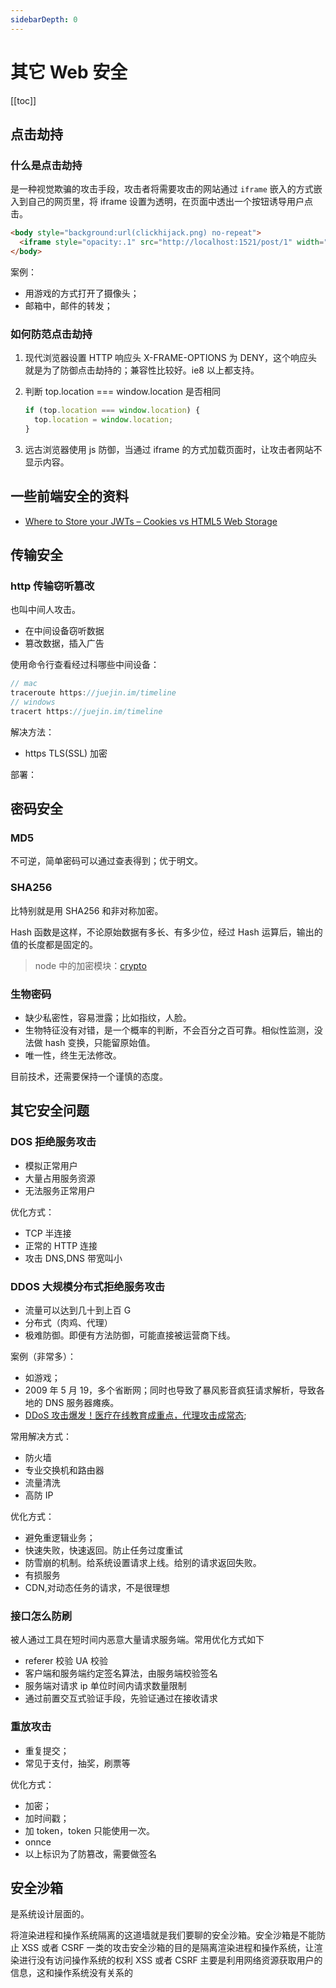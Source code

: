 ```yaml
---
sidebarDepth: 0
---
```


# 其它 Web 安全

[[toc]]

## 点击劫持

### 什么是点击劫持

是一种视觉欺骗的攻击手段，攻击者将需要攻击的网站通过 `iframe` 嵌入的方式嵌入到自己的网页里，将 iframe 设置为透明，在页面中透出一个按钮诱导用户点击。

```html
<body style="background:url(clickhijack.png) no-repeat">
  <iframe style="opacity:.1" src="http://localhost:1521/post/1" width="800" height="600"> </iframe>
</body>
```

案例：

- 用游戏的方式打开了摄像头；
- 邮箱中，邮件的转发；

### 如何防范点击劫持

1. 现代浏览器设置 HTTP 响应头 X-FRAME-OPTIONS 为 DENY，这个响应头就是为了防御点击劫持的；兼容性比较好。ie8 以上都支持。

2. 判断 top.location === window.location 是否相同

   ```js
   if (top.location === window.location) {
     top.location = window.location;
   }
   ```

3. 远古浏览器使用 js 防御，当通过 iframe 的方式加载页面时，让攻击者网站不显示内容。

## 一些前端安全的资料

- [Where to Store your JWTs – Cookies vs HTML5 Web Storage](https://stormpath.com/blog/where-to-store-your-jwts-cookies-vs-html5-web-storage)

## 传输安全

### http 传输窃听篡改

也叫中间人攻击。

- 在中间设备窃听数据
- 篡改数据，插入广告

使用命令行查看经过科哪些中间设备：

```js
// mac
traceroute https://juejin.im/timeline
// windows
tracert https://juejin.im/timeline
```

解决方法：

- https TLS(SSL) 加密

部署：

## 密码安全

### MD5

不可逆，简单密码可以通过查表得到；优于明文。

### SHA256

比特别就是用 SHA256 和非对称加密。

Hash 函数是这样，不论原始数据有多长、有多少位，经过 Hash 运算后，输出的值的长度都是固定的。

> node 中的加密模块：[crypto](http://nodejs.cn/api/crypto.html)

### 生物密码

- 缺少私密性，容易泄露；比如指纹，人脸。
- 生物特征没有对错，是一个概率的判断，不会百分之百可靠。相似性监测，没法做 hash 变换，只能留原始值。
- 唯一性，终生无法修改。

目前技术，还需要保持一个谨慎的态度。

## 其它安全问题

### DOS 拒绝服务攻击

- 模拟正常用户
- 大量占用服务资源
- 无法服务正常用户

优化方式：

- TCP 半连接
- 正常的 HTTP 连接
- 攻击 DNS,DNS 带宽叫小

### DDOS 大规模分布式拒绝服务攻击

- 流量可以达到几十到上百 G
- 分布式（肉鸡、代理）
- 极难防御。即便有方法防御，可能直接被运营商下线。

案例（非常多）：

- 如游戏；
- 2009 年 5 月 19，多个省断网；同时也导致了暴风影音疯狂请求解析，导致各地的 DNS 服务器瘫痪。
- [DDoS 攻击爆发！医疗在线教育成重点，代理攻击成常态](http://www.myzaker.com/article/5e7ede008e9f09031e1c712e/);

常用解决方式：

- 防火墙
- 专业交换机和路由器
- 流量清洗
- 高防 IP

优化方式：

- 避免重逻辑业务；
- 快速失败，快速返回。防止任务过度重试
- 防雪崩的机制。给系统设置请求上线。给别的请求返回失败。
- 有损服务
- CDN,对动态任务的请求，不是很理想

### 接口怎么防刷

被人通过工具在短时间内恶意大量请求服务端。常用优化方式如下

- referer 校验 UA 校验
- 客户端和服务端约定签名算法，由服务端校验签名
- 服务端对请求 ip 单位时间内请求数量限制
- 通过前置交互式验证手段，先验证通过在接收请求

### 重放攻击

- 重复提交；
- 常见于支付，抽奖，刷票等

优化方式：

- 加密；
- 加时间戳；
- 加 token，token 只能使用一次。
- onnce
- 以上标识为了防篡改，需要做签名

## 安全沙箱

是系统设计层面的。

将渲染进程和操作系统隔离的这道墙就是我们要聊的安全沙箱。安全沙箱是不能防止 XSS 或者 CSRF 一类的攻击安全沙箱的目的是隔离渲染进程和操作系统，让渲染进行没有访问操作系统的权利 XSS 或者 CSRF 主要是利用网络资源获取用户的信息，这和操作系统没有关系的
